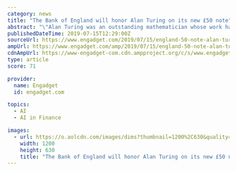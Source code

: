 ```yaml
---
category: news
title: "The Bank of England will honor Alan Turing on its new £50 note"
abstract: "\"Alan Turing was an outstanding mathematician whose work has had an enormous impact on how we live today,\" Mark Carney, the governor of the Bank, said. \"As the father of computer science and artificial intelligence, as well as a war hero, Alan Turing's ..."
publishedDateTime: 2019-07-15T12:29:00Z
sourceUrl: https://www.engadget.com/2019/07/15/england-50-note-alan-turing/
ampUrl: https://www.engadget.com/amp/2019/07/15/england-50-note-alan-turing/
cdnAmpUrl: https://www-engadget-com.cdn.ampproject.org/c/s/www.engadget.com/amp/2019/07/15/england-50-note-alan-turing/
type: article
score: 71

provider:
  name: Engadget
  id: engadget.com

topics:
  - AI
  - AI in Finance

images:
  - url: https://o.aolcdn.com/images/dims?thumbnail=1200%2C630&quality=80&image_uri=https%3A%2F%2Fo.aolcdn.com%2Fimages%2Fdims%3Fcrop%3D4000%252C2778%252C0%252C633%26quality%3D85%26format%3Djpg%26resize%3D1600%252C1112%26image_uri%3Dhttps%253A%252F%252Fs.yimg.com%252Fos%252Fcreatr-images%252F2019-07%252F31657230-a6ee-11e9-afdf-f63ed3ea8d48%26client%3Da1acac3e1b3290917d92%26signature%3D67f563369c5353a8f45f8cc9529e017aa0400584&client=amp-blogside-v2&signature=c89458cf8df2b29efeae2113cdd6b5469d82a3b3
    width: 1200
    height: 630
    title: "The Bank of England will honor Alan Turing on its new £50 note"
---
```

